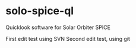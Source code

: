 # solo-spice-ql
Quicklook software for Solar Orbiter SPICE

First edit test using SVN
Second edit test, using git
